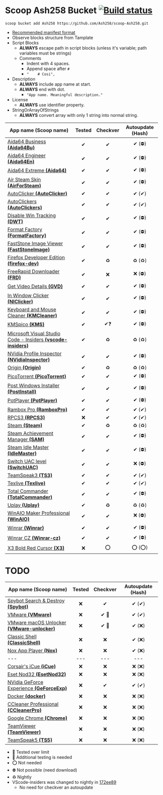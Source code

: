 # Scoop Ash258 Bucket [![Build status](https://ci.appveyor.com/api/projects/status/rfexd4x83q5thr55?svg=true)](https://ci.appveyor.com/project/Ash258/scoop-ash258)

`scoop bucket add Ash258 https://github.com/Ash258/scoop-Ash258.git`

- [Recommended manifest format](./.vscode/Template.jsonc)
- Observe blocks structure from Tamplate
- Script Blocks
    - **ALWAYS** escape path in script blocks (unless it's variable; path variables must be strings)
    - Comments
        - Indent with 4 spaces.
        - Append space after `#`
        - `"    # Cosi",`
- Description
    - **ALWAYS** include app name at start.
    - **ALWAYS** end with dot.
        - `"App name. Meaningful description."`
- License
    - **ALWAYS** use identifier property.
- StringOrArrayOfStrings
    - **ALWAYS** convert array with only 1 string into normal string.

| App name (**Scoop name**)                                                               | Tested | Checkver | Autoupdate (Hash) |
| --------------------------------------------------------------------------------------- | :----: | :------: | :---------------: |
| [Aida64 Business **(Aida64Bu)**](./Aida64Bu.json)                                       | ✔      | ✔        | ✔ (⛔)             |
| [Aida64 Engineer **(Aida64En)**](./Aida64En.json)                                       | ✔      | ✔        | ✔ (⛔)             |
| [Aida64 Extreme **(Aida64)**](./Aida64.json)                                            | ✔      | ✔        | ✔ (⛔)             |
| [Air Steam Skin **(AirForSteam)**](./AirForSteam.json)                                  | ✔      | ✔        | ✔ (⛔)             |
| [AutoClicker **(AutoClicker)**](./AutoClicker.json)                                     | ✔      | ✔        | ✔ (✔)             |
| [AutoClickers **(AutoClickers)**](./AutoClickers.json)                                  | ✔      | ✔        | ✔ (✔)             |
| [Disable Win Tracking **(DWT)**](./DWT.json)                                            | ✔      | ✔        | ✔ (⛔)             |
| [Format Factory **(FormatFactory)**](./FormatFactory.json)                              | ✔      | ✔        | ✔ (⛔)             |
| [FastStone Image Viewer **(FastStoneImage)**](./FastStoneImage.json)                    | ✔      | ✔        | ✔ (⛔)             |
| [Firefox Developer Edition **(firefox-dev)**](./firefox-dev.json)                       | ✔      | ♻        | ♻ (♻)             |
| [FreeRapid Downloader **(FRD)**](./FRD.json)                                            | ✔      | ❌        | ❌ (⛔)             |
| [Get Video Details **(GVD)**](./GVD.json)                                               | ✔      | ✔        | ✔ (⛔)             |
| [In Window Clicker **(NIClicker)**](./NIClicker.json)                                   | ✔      | ✔        | ✔ (⛔)             |
| [Keyboard and Mouse Cleaner **(KMCleaner)**](./KMCleaner.json)                          | ✔      | ✔        | ✔ (⛔)             |
| [KMSpico **(KMS)**](./KMS.json)                                                         | ✔      | ✔❓       | ✔ (⛔)             |
| [Microsoft Visual Studio Code - Insiders **(vscode-insiders)**](./vscode-insiders.json) | ✔      | ♻        | ♻ (♻)             |
| [NVidia Profile Inspector **(NVidiaInspector)**](./NVidiaInspector.json)                | ✔      | ✔        | ✔ (⛔)             |
| [Origin **(Origin)**](./Origin.json)                                                    | ✔      | ♻        | ♻ (♻)             |
| [PicoTorrent **(PicoTorrent)**](./PicoTorrent.json)                                     | ✔      | ✔        | ✔ (⛔)             |
| [Post Windows Installer **(PostInstall)**](./PostInstall.json)                          | ✔      | ✔        | ✔ (⛔)             |
| [PotPlayer **(PotPlayer)**](./PotPlayer.json)                                           | ✔      | ✔        | ✔ (⛔)             |
| [Rambox Pro **(RamboxPro)**](./RamboxPro.json)                                          | ✔      | ✔        | ✔ (✔)             |
| [RPCS3 **(RPCS3)**](./RPCS3.json)                                                       | ❌      | ✔        | ✔ (✔)             |
| [Steam **(Steam)**](./Steam.json)                                                       | ✔      | ♻        | ♻ (♻)             |
| [Steam Achievement Manager **(SAM)**](./SAM.json)                                       | ✔      | ✔        | ✔ (⛔)             |
| [Steam Idle Master **(IdleMaster)**](./IdleMaster.json)                                 | ✔      | ✔        | ✔ (⛔)             |
| [Switch UAC level **(SwitchUAC)**](./SwitchUAC.json)                                    | ✔      | ✔        | ❌ (⛔)             |
| [TeamSpeak3 **(TS3)**](./TS3.json)                                                      | ✔      | ✔        | ✔ (✔)             |
| [Texlive **(Texlive)**](./Texlive.json)                                                 | ✔      | ✔        | ✔ (✔)             |
| [Total Commander **(TotalCommander)**](./TotalCommander.json)                           | ✔      | ✔        | ✔ (⛔)             |
| [Uplay **(Uplay)**](./Uplay.json)                                                       | ✔      | ♻        | ♻ (♻)             |
| [WinAIO Maker Professional **(WinAIO)**](./WinAIO.json)                                 | ✔      | ✔        | ❌ (⛔)             |
| [Winrar **(Winrar)**](./Winrar.json)                                                    | ✔      | ✔        | ✔ (⛔)             |
| [Winrar CZ **(Winrar-cz)**](./Winrar-cz.json)                                           | ✔      | ✔        | ✔ (⛔)             |
| [X3 Bold Red Cursor **(X3)**](./X3.json)                                                | ❌      | ⭕        | ⭕ (⭕)             |

# TODO

| App name **(Scoop name)**                                                  | Tested | Checkver | Autoupdate (Hash) |
| -------------------------------------------------------------------------- | :----: | :------: | :---------------: |
| [Spybot Search & Destroy **(Spybot)**](./TODO/Spybot.json)                 | ❌      | ✔        | ✔ (✔)             |
| [VMware **(VMware)**](./TODO/VMware.json)                                  | ❌      | ✔ 🔸     | ✔ (✔)             |
| [VMware macOS Unlocker **(VMware-unlocker)**](./TODO/VMware-unlocker.json) | ❌      | ✔ 🔸     | ✔ (❌)             |
| [Classic Shell **(ClassicShell)**](./TODO/ClassicShell.json)               | ❌      | ❌        | ✔ (❌)             |
| [Nox App Player **(Nox)**](./TODO/Nox.json)                                | ❌      | ❌        | ✔ (❌)             |
| ---                                                                        | ---    | ---      | ---               |
| [Corsair's iCue **(iCue)**](./TODO/iCue.json)                              | ❌      | ❌        | ❌ (❌)             |
| [Eset Nod32 **(EsetNod32)**](./TODO/EsetNod32.json)                        | ❌      | ❌        | ❌ (❌)             |
| [NVidia GeForce Experience **(GeForceExp)**](./TODO/GeForceExp.json)       | ❌      | ✔        | ✔ (✔)             |
| [Docker **(docker)**](./TODO/docker.json)                                  | ❌      | ❌        | ❌ (❌)             |
| [CCleaner Professional **(CCleanerPro)**](./TODO/CCleanerPro.json)         | ❌      | ❌        | ❌ (❌)             |
| [Google Chrome **(Chrome)**](./TODO/Chrome.json)                           | ❌      | ❌        | ❌ (❌)             |
| [TeamViewer **(TeamViewer)**](./TODO/TeamViewer.json)                      | ❌      | ❌        | ❌ (❌)             |
| [TeamSpeak5 **(TS5)**](./TODO/TS5.json)                                    | ❌      | ❌        | ❌ (❌)             |

- 💯 Tested over limit
- 🔸 Additional testing is needed
- ⭕ Not needed
- ⛔ Not possible (need download)
- ♻ Nightly
- VScode-insiders was changed to nightly in [172ee89](https://github.com/Ash258/scoop-Ash258/commit/172ee891b68597f6e940a9e3fd5fc1f3825f9e8a)
    - No need for checkver an autoupdate
